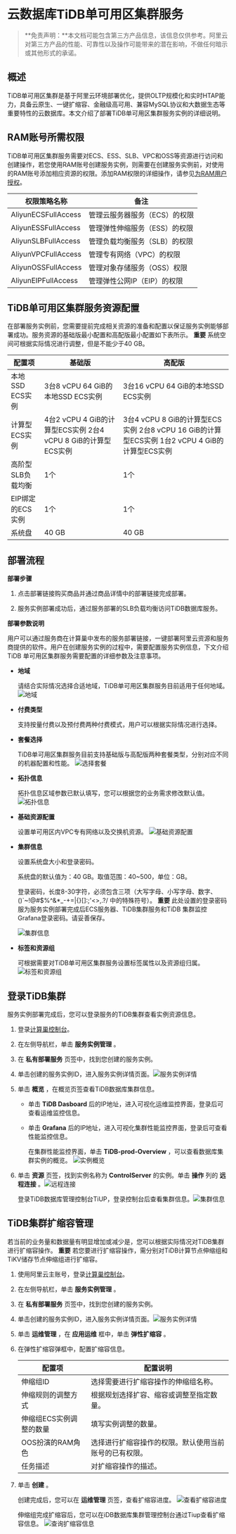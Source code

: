 云数据库TiDB单可用区集群服务 
=====================================

>**免责声明：**本文档可能包含第三方产品信息，该信息仅供参考。阿里云对第三方产品的性能、可靠性以及操作可能带来的潜在影响，不做任何暗示或其他形式的承诺。

概述 
-----------------------

TiDB单可用区集群是基于阿里云环境部署优化，提供OLTP规模化和实时HTAP能力，具备云原生、一键扩缩容、金融级高可用、兼容MySQL协议和大数据生态等重要特性的云数据库。本文介绍了部署TiDB单可用区集群服务实例的详细说明。

RAM账号所需权限 
------------------------------

TiDB单可用区集群服务需要对ECS、ESS、SLB、VPC和OSS等资源进行访问和创建操作，若您使用RAM账号创建服务实例，则需要在创建服务实例前，对使用的RAM账号添加相应资源的权限。添加RAM权限的详细操作，请参见[为RAM用户授权](https://help.aliyun.com/zh/ram/user-guide/grant-permissions-to-the-ram-user)。


|       权限策略名称        |        备注        |
|---------------------|------------------|
| AliyunECSFullAccess | 管理云服务器服务（ECS）的权限 |
| AliyunESSFullAccess | 管理弹性伸缩服务（ESS）的权限 |
| AliyunSLBFullAccess | 管理负载均衡服务（SLB）的权限 |
| AliyunVPCFullAccess | 管理专有网络（VPC）的权限   |
| AliyunOSSFullAccess | 管理对象存储服务（OSS）权限  |
| AliyunEIPFullAccess | 管理弹性公网IP（EIP）的权限 |


TiDB单可用区集群服务资源配置 
-------------------------------------

在部署服务实例前，您需要提前完成相关资源的准备和配置以保证服务实例能够部署成功。服务资源的基础版最小配置和高配版最小配置如下表所示。
**重要** 系统空间可根据实际情况进行调整，但是不能少于40 GB。


|     配置项     |                               基础版                               |                                                   高配版                                                    |
|-------------|-----------------------------------------------------------------|----------------------------------------------------------------------------------------------------------|
| 本地SSD ECS实例 | 3台8 vCPU 64 GiB的本地SSD ECS实例                                     | 3台16 vCPU 64 GiB的本地SSD ECS实例                                                                             |
| 计算型ECS实例    | 4台2 vCPU 4 GiB的计算型ECS实例 2台4 vCPU 8 GiB的计算型ECS实例 | 3台4 vCPU 8 GiB的计算型ECS实例 2台8 vCPU 16 GiB的计算型ECS实例 1台2 vCPU 4 GiB的计算型ECS实例 |
| 高阶型SLB负载均衡  | 1个                                                              | 1个                                                                                                       |
| EIP绑定的ECS实例 | 1个                                                              | 1个                                                                                                       |
| 系统盘         | 40 GB                                                           | 40 GB                                                                                                    |



部署流程 
-------------------------

**部署步骤**

1. 点击部署链接购买商品并通过商品详情中的部署链接完成部署。

2. 服务实例部署成功后，通过服务部署的SLB负载均衡访问TiDB数据库服务。




**部署参数说明**

用户可以通过服务商在计算巢中发布的服务部署链接，一键部署阿里云资源和服务商提供的软件。用户在创建服务实例的过程中，需要配置服务实例信息，下文介绍 TiDB 单可用区集群服务需要配置的详细参数及注意事项。

* **地域**

  请结合实际情况选择合适地域，TiDB单可用区集群服务目前适用于任何地域。
  ![地域](images/p448528.png)

* **付费类型**

  支持按量付费以及预付费两种付费模式，用户可以根据实际情况进行选择。
  

* **套餐选择**

  TiDB单可用区集群服务目前支持基础版与高配版两种套餐类型，分别对应不同的机器配置和性能。
  ![选择套餐](images/p447310.png)

* **拓扑信息**

  拓扑信息区域参数已默认填写，您可以根据您的业务需求修改默认值。
  ![拓扑信息](images/p447339.png)

* **基础资源配置**

  设置单可用区内VPC专有网络以及交换机资源。
  ![基础资源配置](images/p447342.png)

* **集群信息**

  设置系统盘大小和登录密码。

  系统盘的默认值为：40 GB。取值范围：40\~500，单位：GB。

  登录密码，长度8-30字符，必须包含三项（大写字母、小写字母、数字、 ()\`\~!@#$%\^\&\*_-+=\|{}\[\]:;'\<\>,.?/ 中的特殊符号）。
  **重要** 此处设置的登录密码服为服务实例部署完成后ECS服务器、TiDB集群服务和TiDB 集群监控Grafana登录密码。请妥善保存。

  ![集群信息](images/p447375.png)

* **标签和资源组**

  可根据需要对TiDB单可用区集群服务设置标签属性以及资源组归属。
  ![标签和资源组](images/p447383.png)




登录TiDB集群 
-----------------------------

服务实例部署完成后，您可以登录服务的TiDB集群查看实例资源信息。

1. 登录[计算巢控制台](https://computenest.console.aliyun.com/#/vendor/cn-hangzhou/services)。

2. 在左侧导航栏，单击 **服务实例管理** 。

3. 在 **私有部署服务** 页签中，找到您创建的服务实例。

4. 单击创建的服务实例ID，进入服务实例详情页面。![服务实例详情](images/p447926.png)

5. 单击 **概览** ，在概览页签查看TiDB数据库集群信息。
   * 单击 **TiDB Dasboard** 后的IP地址，进入可视化运维监控界面，登录后可查看运维监控信息。
   
   * 单击 **Grafana** 后的IP地址，进入可视化集群性能监控界面，登录后可查看性能监控信息。

     在集群性能监控界面，单击 **TiDB-prod-Overview** ，可以查看数据库集群实例的概览。
     ![实例概览](images/p447555.png)
   

   

6. 单击 **资源** 页签，找到实例名称为 **ControlServer** 的实例。单击 **操作** 列的 **远程连接** 。![远程连接](images/p447928.png)

   登录TiDB数据库管理控制台TiUP，登录控制台后查看集群信息。![集群信息](images/p447558.png)
   




TiDB集群扩缩容管理 
--------------------------------

若当前的业务量和数据量有明显增加或减少是，您可以根据实际情况对TiDB集群进行扩缩容操作。
**重要** 若您要进行扩缩容操作，需分别对TiDB计算节点伸缩组和TiKV储存节点伸缩组进行扩缩容。

1. 使用阿里云主账号，登录[计算巢控制台](https://computenest.console.aliyun.com/#/vendor/cn-hangzhou/services)。

2. 在左侧导航栏，单击 **服务实例管理** 。

3. 在 **私有部署服务** 页签中，找到您创建的服务实例。

4. 单击创建的服务实例ID，进入服务实例详情页面。![服务实例详情](images/p447926.png)

5. 单击 **运维管理** ，在 **应用运维** 框中，单击 **弹性扩缩容** 。

6. 在弹性扩缩容弹框中，配置扩缩容信息。

   |      配置项      |            配置说明             |
   |---------------|-----------------------------|
   | 伸缩组ID         | 选择需要进行扩缩容操作的伸缩组名称。          |
   | 伸缩规则的调整方式     | 根据规划选择扩容、缩容或调整至指定数量。        |
   | 伸缩组ECS实例调整的数量 | 填写实例调整的数量。                  |
   | OOS扮演的RAM角色   | 选择进行扩缩容操作的权限。默认使用当前账号的已有权限。 |
   | 任务描述          | 对扩缩容操作的描述。                  |

   

7. 单击 **创建** 。

   创建完成后，您可以在 **运维管理** 页签，查看扩缩容进度。
   ![查看扩缩容进度](images/p447682.png)

   伸缩组完成扩缩容后，您可以在iDB数据库集群管理控制台通过Tiup查看扩缩容信息。
   ![查询扩缩容信息](images/p447684.png)



